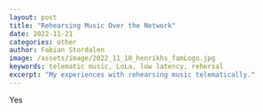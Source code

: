 ```yaml
---
layout: post
title: "Rehearsing Music Over the Network"
date: 2022-11-21 
categories: other
author: Fabian Stordalen
image: /assets/image/2022_11_10_henrikhs_famLogo.jpg
keywords: telematic music, LoLa, low latency, rehersal
excerpt: "My experiences with rehearsing music telematically."
---
```


Yes